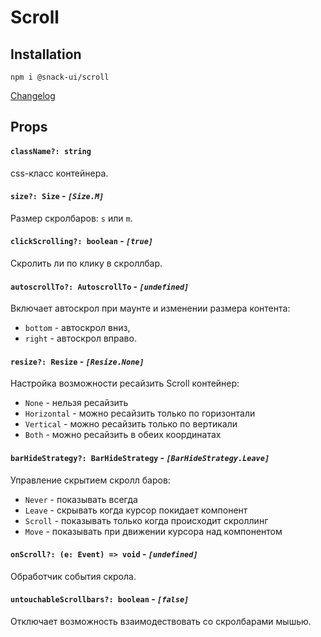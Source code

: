 # Scroll

## Installation
`npm i @snack-ui/scroll`

[Changelog](./CHANGELOG.md)

## Props

#### **`className?: string`**
css-класс контейнера.

#### **`size?: Size`** - *`[Size.M]`*
Размер скролбаров: `s` или `m`.

#### **`clickScrolling?: boolean`** - *`[true]`*
Скролить ли по клику в скроллбар.

#### **`autoscrollTo?: AutoscrollTo`** - *`[undefined]`*
Включает автоскрол при маунте и изменении размера контента:
- `bottom` - автоскрол вниз,
- `right` - автоскрол вправо.

#### **`resize?: Resize`** - *`[Resize.None]`*
Настройка возможности ресайзить Scroll контейнер:
- `None` - нельзя ресайзить
- `Horizontal` - можно ресайзить только по горизонтали
- `Vertical` - можно ресайзить только по вертикали
- `Both` - можно ресайзить в обеих координатах

#### **`barHideStrategy?: BarHideStrategy`** - *`[BarHideStrategy.Leave]`*
Управление скрытием скролл баров:
- `Never` - показывать всегда
- `Leave` - скрывать когда курсор покидает компонент
- `Scroll` - показывать только когда происходит скроллинг
- `Move` - показывать при движении курсора над компонентом

#### **`onScroll?: (e: Event) => void`** - *`[undefined]`*
Обработчик события скрола.

#### **`untouchableScrollbars?: boolean`** - *`[false]`*
Отключает возможность взаимодествовать со скролбарами мышью.


